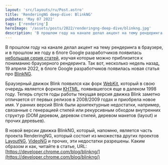 ```yaml
---
layout: 'src/layouts/ru/Post.astro'
title: 'RenderingNG deep-dive: BlinkNG'
pubDate: 'May 07 2022'
tags: ['rendering']
heroImage: '/assets/posts/2022/renderingng-deep-dive/blinkng.jpg'
description: 'В прошлом году на канале делал акцент на тему рендеринга в браузере, и в прошлом же году в блоге Google разработчиков появилась [небольшая серия статей](https://developer.chrome.com/tags/rendering/), изучая которые можно приблизится к пониманию браузерного рендеринга. Так вот, несколько недель назад, 19 апреля 2022, в блоге Google разработчиков появилась новая статья про [BlinkNG](https://developer.chrome.com/blog/blinkng/).'
---
```


В прошлом году на канале делал акцент на тему рендеринга в браузере, и в прошлом же году в блоге Google разработчиков появилась [небольшая серия статей](https://developer.chrome.com/tags/rendering/), изучая которые можно приблизится к пониманию браузерного рендеринга. Так вот, несколько недель назад, 19 апреля 2022, в блоге Google разработчиков появилась новая статья про [BlinkNG](https://developer.chrome.com/blog/blinkng/).

Браузерный движок Blink появился как форк [WebKit](https://en.wikipedia.org/wiki/WebKit), который в свою очередь является форком [KHTML](https://en.wikipedia.org/wiki/KHTML), появившегося еще в далеком 1998 году. Теперь спустя годы работы текущая версия движка Blink заметно отличается от первых релизов в 2008/2009 годах и приобрела новое имя. У ранних версий Blink были архитектурные недостатки, например, связанные с генерацией стилей или рекурсивным обходом внутренних структур (DOM деревом, деревом стилей, деревом макетов (layout) и прочих деревьев).

В новой версии движка BlinkNG, который, напомню, является часть проекта RenderingNG, который состоит из множества других проектов [LayoutNG](https://developer.chrome.com/blog/layoutng/), [VideoNG](https://developer.chrome.com/blog/videong/) и прочих, эти недостатки разрешены. Каким образом и как, читайте в статье, URL: [https://developer.chrome.com/blog/blinkng/](https://developer.chrome.com/blog/blinkng/)
